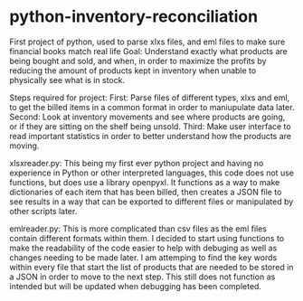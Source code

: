 # python-inventory-reconciliation
First project of python, used to parse xlxs files, and eml files to make sure financial books match real life
Goal: 
  Understand exactly what products are being bought and sold, and when, in order to maximize the profits by reducing the amount of products kept in inventory when unable to physically see what is in stock.
  
Steps required for project:
  First: Parse files of different types, xlxs and eml, to get the billed items in a common format in order to maniupulate data later.
  Second: Look at inventory movements and see where products are going, or if they are sitting on the shelf being unsold.
  Third: Make user interface to read important statistics in order to better understand how the products are moving.
  
xlsxreader.py: 
  This being my first ever python project and having no experience in Python or other interpreted languages, this code does not use functions, but does use a library openpyxl.
  It functions as a way to make dictionaries of each item that has been billed, then creates a JSON file to see results in a way that can be exported to different files or manipulated by other scripts later.
  
emlreader.py:
  This is more complicated than csv files as the eml files contain different formats within them. I decided to start using functions to make the readability of the code easier to help with debuging as well as changes needing to be made later. I am attemping to find the key words within every file that start the list of products that are needed to be stored in a JSON in order to move to the next step.
  This still does not function as intended but will be updated when debugging has been completed.
